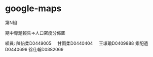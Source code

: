 # google-maps
第N組


期中專題報告=>人口密度分佈圖

組員: 陳怡柔D0449005
      甘雨柔D0440404
      王璟瑜D0409888
           乘配遺D0440699
              徐仕翰D0382069
     
